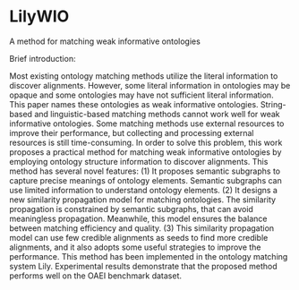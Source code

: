 # LilyWIO
A method for matching weak informative ontologies

Brief introduction:

Most existing ontology matching methods utilize the literal information to discover alignments. However, some literal information in ontologies may be opaque and some ontologies may have not sufficient literal information.
This paper names these ontologies as weak informative ontologies.
String-based and linguistic-based matching methods cannot work well for weak informative ontologies. Some matching methods use external resources to improve their performance, but collecting and processing external resources is still time-consuming. In order to solve this problem, this work proposes a practical method for matching weak informative ontologies by employing ontology structure information to discover alignments. This method has several novel features: (1) It proposes semantic subgraphs to capture precise meanings of ontology elements. Semantic subgraphs can use limited information to understand ontology elements. (2) It designs a new similarity propagation model for matching ontologies. The similarity propagation is constrained by semantic subgraphs, that can avoid meaningless propagation. Meanwhile, this model ensures the balance between matching efficiency and quality. (3) This similarity propagation model can use few credible alignments as seeds to find more credible alignments, and it also adopts some useful strategies to improve the performance. This method has been implemented in the ontology matching system Lily. Experimental results demonstrate that the proposed method performs well on the OAEI benchmark dataset.